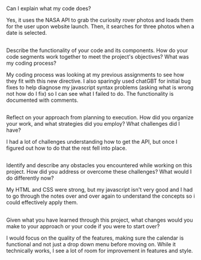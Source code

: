 #
Can I explain what my code does?

Yes, it uses the NASA API to grab the curiosity rover photos and loads them for the user upon website launch.
Then, it searches for three photos when a date is selected.

##
Describe the functionality of your code and its components. How do your code segments work together to meet the project's objectives?
What was my coding process?

My coding process was looking at my previous assignments to see how they fit with this new directive. I also sparingly used chatGBT for initial bug fixes to help diagnose my javascript syntax problems (asking what is wrong not how do I fix) so I can see what I failed to do. The functionality is documented with comments.

##
Reflect on your approach from planning to execution. How did you organize your work, and what strategies did you employ?
What challenges did I have?

I had a lot of challenges understanding how to get the API, but once I figured out how to do that the rest fell into place. 

##
Identify and describe any obstacles you encountered while working on this project. How did you address or overcome these challenges?
What would I do differently now?

My HTML and CSS were strong, but my javascript isn't very good and I had to go through the notes over and over again to understand the concepts
so i could effectively apply them.

##
Given what you have learned through this project, what changes would you make to your approach or your code if you were to start over?

I would focus on the quality of the features, making sure the calendar is functional and not just a drop down menu before moving on.
While it technically works, I see a lot of room for improvement in features and style.